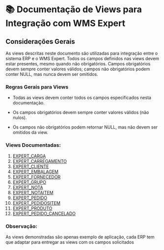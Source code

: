 # 📚 Documentação de Views para Integração com WMS Expert

## Considerações Gerais

As views descritas neste documento são utilizadas para integração entre o sistema ERP e o WMS Expert. Todos os campos definidos nas views devem estar presentes, mesmo quando não obrigatórios. Campos obrigatórios devem sempre conter valores válidos; campos não obrigatórios podem conter NULL, mas nunca devem ser omitidos.

### Regras Gerais para Views

- Todas as views devem conter todos os campos especificados nesta documentação.

- Os campos obrigatórios devem sempre conter valores válidos (não nulos).

- Os campos não obrigatórios podem retornar NULL, mas não devem ser omitidos da view.

### Views Documentadas:

1. [EXPERT_CARGA](views/EXPERT_CARGA.md)
2. [EXPERT_CARREGAMENTO](views/EXPERT_CARREGAMENTO.md)  
3. [EXPERT_CLIENTE](views/EXPERT_CLIENTE.md)  
4. [EXPERT_EMBALAGEM](views/EXPERT_EMBALAGEM.md)  
5. [EXPERT_FORNECEDOR](views/EXPERT_FORNECEDOR.md)  
6. [EXPERT_GRUPO](views/EXPERT_GRUPO.md)  
7. [EXPERT_NOTA](views/EXPERT_NOTA.md)  
8. [EXPERT_NOTAITEM](views/EXPERT_NOTAITEM.md)  
9. [EXPERT_PEDIDO](views/EXPERT_PEDIDO.md)  
10. [EXPERT_PEDIDOSITEM](views/EXPERT_PEDIDOSITEM.md)  
11. [EXPERT_PRODUTO](views/EXPERT_PRODUTO.md)
12. [EXPERT_PEDIDO_CANCELADO](EXPERT_PEDIDO_CANCELADO.md)


### Observação:
As views demonstradas são apenas exemplo de aplicação, cada ERP tem que adaptar para entregar as views com os campos solicitados
